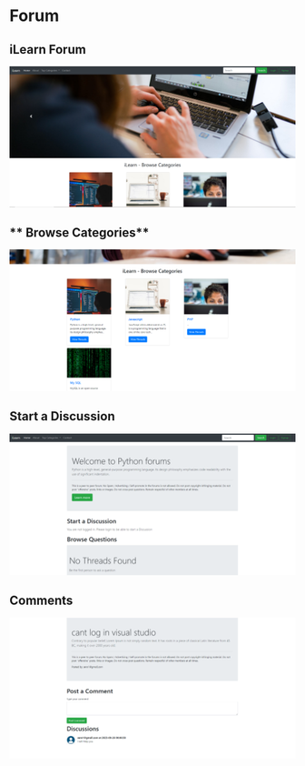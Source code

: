 # Forum
## **iLearn Forum**


![index.php](screenshot/Screenshot%202023-09-26%20000259.png)
## ** Browse Categories**
![threadlist.php](screenshot/screenshot2.png)
## **Start a Discussion**
![Dropdown Menu](screenshot/Screenshot3.png)
## **Comments**
![Cart](screenshot/Screenshot4.png)

